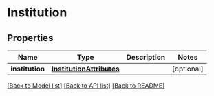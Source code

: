# Institution

## Properties
Name | Type | Description | Notes
------------ | ------------- | ------------- | -------------
**institution** | [**InstitutionAttributes**](InstitutionAttributes.md) |  | [optional] 

[[Back to Model list]](../README.md#documentation-for-models) [[Back to API list]](../README.md#documentation-for-api-endpoints) [[Back to README]](../README.md)


